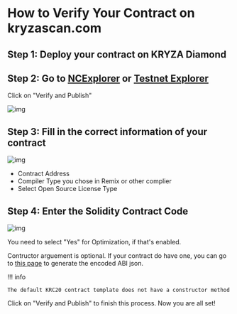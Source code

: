 # How to Verify Your Contract on kryzascan.com

## Step 1: Deploy your contract on KRYZA Diamond

## Step 2: Go to [NCExplorer](https://kryzascan.com/) or [Testnet Explorer](https://testnet-explorer.kryzascan.com/)

Click on "Verify and Publish"

![img](https://lh3.googleusercontent.com/SHt9Cf6Nw2lvVK2rVkiOkpwlM876wW4ZwzEg34DWOgjkeXrRgBuMxnTOjLcEYimPBmKAfC860nu6iM3pfrUKif7lZdp3e_fUwNWtzSuVlOwlVrwJP9K-npvvKGclWFIZsUcrzvsu)

## Step 3: Fill in the correct information of your contract


![img](https://lh4.googleusercontent.com/XnMmBoBQQMcPNogOjRG4ebUkWf5R0rztarXd7DmgKgw2wi82s4OX_pG6kxVMNHblM1zxI04aL78LZiYCeDWOqKBjeQVuy2RYVlBOTSF8LqcPSZWrVhbcWus4lhVPzQyXgwluN535)


* Contract Address
* Compiler Type you chose in Remix or other complier
* Select Open Source License Type

## Step 4:  Enter the Solidity Contract Code


![img](/assets/verify.png)

You need to select "Yes" for Optimization, if that's enabled.

Contructor arguement is optional. If your contract do have one, you can go to [this page](https://abi.hashex.org/#) to generate the encoded ABI json.

!!! info

	The default KRC20 contract template does not have a constructor method


Click on "Verify and Publish" to finish this process. Now you are all set!
